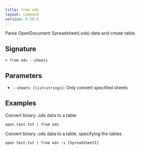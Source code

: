 ```yaml
---
title: from ods
layout: command
version: 0.59.0
---
```


Parse OpenDocument Spreadsheet(.ods) data and create table.

## Signature

```> from ods --sheets```

## Parameters

 -  `--sheets {list<string>}`: Only convert specified sheets

## Examples

Convert binary .ods data to a table
```shell
open test.txt | from ods
```

Convert binary .ods data to a table, specifying the tables
```shell
open test.txt | from ods -s [Spreadsheet1]
```

